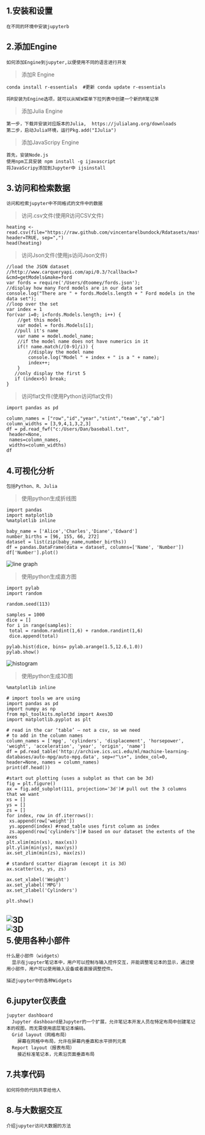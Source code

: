 1.安装和设置  
--
```  
在不同的环境中安装jupyterb  
```  
2.添加Engine  
--  

```  
如何添加Engine到jupyter,以便使用不同的语言进行开发  
```  
>添加R Engine  
```  
conda install r-essentials  #更新 conda update r-essentials  
```  
```  
将R安装为Engine选项，就可以从NEW菜单下拉列表中创建一个新的R笔记笨  
```  
>添加Julia Engine  
```  
第一步，下载并安装对应版本的Julia,  https://julialang.org/downloads  
第二步，启动Julia环境，运行Pkg.add("IJulia")  
```  
>添加JavaScripy Engine  
```  
首先，安装Node.js  
使用npm工具安装 npm install -g ijavascript  
将JavaScripy添加到Jupyter中 ijsinstall  
```  
3.访问和检索数据  
--  
```
访问和检索jupyter中不同格式的文件中的数据  
```  
>访问.csv文件(使用R访问CSV文件)  
```  
heating <- read.csv(file="https://raw.github.com/vincentarelbundock/Rdatasets/master/csv/Ecdat/Heating.csv", header=TRUE, sep=",")  
head(heating)  
``` 
>访问Json文件(使用js访问Json文件)  
```  
//load the JSON dataset
//http://www.carqueryapi.com/api/0.3/?callback=?&cmd=getModels&make=ford
var fords = require('/Users/dtoomey/fords.json');
//display how many Ford models are in our data set
console.log("There are " + fords.Models.length + " Ford models in the data set");
//loop over the set
var index = 1
for(var i=0; i<fords.Models.length; i++) {
    //get this model
    var model = fords.Models[i];
   //pull it's name
    var name = model.model_name;
    //if the model name does not have numerics in it
    if(! name.match(/[0-9]/i)) {
        //display the model name
        console.log("Model " + index + " is a " + name);
        index++;
    }
   //only display the first 5
   if (index>5) break;
}
```  
>访问flat文件(使用Python访问flat文件)  
```  
import pandas as pd

column_names = ["row","id","year","stint","team","g","ab"]
column_widths = [3,9,4,1,3,2,3]
df = pd.read_fwf("c:/Users/Dan/baseball.txt",
 header=None,
 names=column_names,
 widths=column_widths)
df
```  
4.可视化分析  
--  
```  
包括Python、R、Julia  
```
>使用python生成折线图  
```  
import pandas
import matplotlib
%matplotlib inline

baby_name = ['Alice','Charles','Diane','Edward']
number_births = [96, 155, 66, 272]
dataset = list(zip(baby_name,number_births))
df = pandas.DataFrame(data = dataset, columns=['Name', 'Number'])
df['Number'].plot()
```  
![line graph](https://github.com/yftian/jupyter/blob/master/image/graph%20.png)
>使用python生成直方图  
```  
import pylab
import random

random.seed(113)

samples = 1000
dice = []
for i in range(samples):
 total = random.randint(1,6) + random.randint(1,6)
 dice.append(total)

pylab.hist(dice, bins= pylab.arange(1.5,12.6,1.0))
pylab.show()
```  
![histogram ](https://github.com/yftian/jupyter/blob/master/image/histogram%20.png)
>使用python生成3D图  
```  
%matplotlib inline

# import tools we are using
import pandas as pd
import numpy as np
from mpl_toolkits.mplot3d import Axes3D
import matplotlib.pyplot as plt

# read in the car ‘table’ – not a csv, so we need
# to add in the column names
column_names = ['mpg', 'cylinders', 'displacement', 'horsepower', 'weight', 'acceleration', 'year', 'origin', 'name']
df = pd.read_table('http://archive.ics.uci.edu/ml/machine-learning-databases/auto-mpg/auto-mpg.data', sep=r"\s+", index_col=0, header=None, names = column_names)
print(df.head())

#start out plotting (uses a subplot as that can be 3d)
fig = plt.figure()
ax = fig.add_subplot(111, projection='3d')# pull out the 3 columns that we want
xs = []
ys = []
zs = []
for index, row in df.iterrows():
 xs.append(row['weight'])
 ys.append(index) #read_table uses first column as index
 zs.append(row['cylinders'])# based on our dataset the extents of the axes
plt.xlim(min(xs), max(xs))
plt.ylim(min(ys), max(ys))
ax.set_zlim(min(zs), max(zs))

# standard scatter diagram (except it is 3d)
ax.scatter(xs, ys, zs)

ax.set_xlabel('Weight')
ax.set_ylabel('MPG')
ax.set_zlabel('Cylinders')

plt.show()  
```  
![3D](https://github.com/yftian/jupyter/blob/master/image/3d-02.png)  
![3D](https://github.com/yftian/jupyter/blob/master/image/3d-01.png)  
5.使用各种小部件  
--  
```  
什么是小部件（widgets）  
  显示在jupyter笔记本中，用户可以控制与输入控件交互，并能调整笔记本的显示，通过使用小部件，用户可以使用输入设备或者直接调整控件。
```  

```  
描述jupyter中的各种Widgets  
```
6.jupyter仪表盘  
--  
```  
jupyter dashboard  
  Jupyter dashboard是Jupyter的一个扩展，允许笔记本开发人员在特定布局中创建笔记本的视图，而无需使用底层笔记本编码。
  Grid layout（网格布局）  
    屏幕在网格中布局，允许在屏幕内垂直和水平排列元素  
  Report layout（报表布局）  
    接近标准笔记本，元素沿页面垂直布局
```  
7.共享代码  
--  
```  
如何将你的代码共享给他人  
```  
8.与大数据交互  
--  
```  
介绍jupyter访问大数据的方法  
```  
